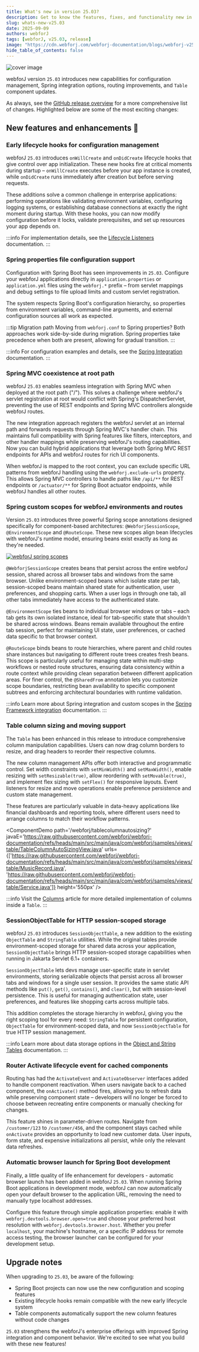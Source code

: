 ```yaml
---
title: What's new in version 25.03?
description: Get to know the features, fixes, and functionality new in webforJ version 25.03.
slug: whats-new-v25.03
date: 2025-09-09
authors: webforJ
tags: [webforJ, v25.03, release]
image: "https://cdn.webforj.com/webforj-documentation/blogs/webforj-v25.03/cover.png"
hide_table_of_contents: false
---
```


![cover image](https://cdn.webforj.com/webforj-documentation/blogs/webforj-v25.03/cover.png)

webforJ version `25.03` introduces new capabilities for configuration management, Spring integration options, routing improvements, and `Table` component updates.

<!-- truncate -->

As always, see the [GitHub release overview](https://github.com/webforj/webforj/releases/tag/25.03) for a more comprehensive list of changes. Highlighted below are some of the most exciting changes:

## New features and enhancements 🎉

### Early lifecycle hooks for configuration management

webforJ `25.03` introduces `onWillCreate` and `onDidCreate` lifecycle hooks that give control over app initialization. These new hooks fire at critical moments during startup – `onWillCreate` executes before your app instance is created, while `onDidCreate` runs immediately after creation but before serving requests.

These additions solve a common challenge in enterprise applications: performing operations like validating environment variables, configuring logging systems, or establishing database connections at exactly the right moment during startup. With these hooks, you can now modify configuration before it locks, validate prerequisites, and set up resources your app depends on.

:::info
For implementation details, see the [Lifecycle Listeners](/docs/advanced/lifecycle-listeners) documentation.
:::

### Spring properties file configuration support

Configuration with Spring Boot has seen improvements in `25.03`. Configure your webforJ applications directly in `application.properties` or `application.yml` files using the `webforj.*` prefix – from servlet mappings and debug settings to file upload limits and custom servlet registration.

The system respects Spring Boot's configuration hierarchy, so properties from environment variables, command-line arguments, and external configuration sources all work as expected.

:::tip Migration path
Moving from `webforj.conf` to Spring properties? Both approaches work side-by-side during migration. Spring properties take precedence when both are present, allowing for gradual transition.
:::

:::info
For configuration examples and details, see the [Spring Integration](/docs/integrations/spring/overview) documentation.
:::

### Spring MVC coexistence at root path

webforJ `25.03` enables seamless integration with Spring MVC when deployed at the root path ("/"). This solves a challenge where webforJ's servlet registration at root would conflict with Spring's DispatcherServlet, preventing the use of REST endpoints and Spring MVC controllers alongside webforJ routes.

The new integration approach registers the webforJ servlet at an internal path and forwards requests through Spring MVC's handler chain. This maintains full compatibility with Spring features like filters, interceptors, and other handler mappings while preserving webforJ's routing capabilities. Now you can build hybrid applications that leverage both Spring MVC REST endpoints for APIs and webforJ routes for rich UI components.

When webforJ is mapped to the root context, you can exclude specific URL patterns from webforJ handling using the `webforj.exclude-urls` property. This allows Spring MVC controllers to handle paths like `/api/**` for REST endpoints or `/actuator/**` for Spring Boot actuator endpoints, while webforJ handles all other routes.

### Spring custom scopes for webforJ environments and routes

Version `25.03` introduces three powerful Spring scope annotations designed specifically for component-based architectures: `@WebforjSessionScope`, `@EnvironmentScope` and `@RouteScope`. These new scopes align bean lifecycles with webforJ's runtime model, ensuring beans exist exactly as long as they're needed.

[![webforJ spring scopes](/img/spring-scopes.svg)](/img/spring-scopes.svg)

`@WebforjSessionScope` creates beans that persist across the entire webforJ session, shared across all browser tabs and windows from the same browser. Unlike environment-scoped beans which isolate state per tab, session-scoped beans maintain shared state for authentication, user preferences, and shopping carts. When a user logs in through one tab, all other tabs immediately have access to the authenticated state.

`@EnvironmentScope` ties beans to individual browser windows or tabs – each tab gets its own isolated instance, ideal for tab-specific state that shouldn't be shared across windows. Beans remain available throughout the entire tab session, perfect for maintaining UI state, user preferences, or cached data specific to that browser context.

`@RouteScope` binds beans to route hierarchies, where parent and child routes share instances but navigating to different route trees creates fresh beans. This scope is particularly useful for managing state within multi-step workflows or nested route structures, ensuring data consistency within a route context while providing clean separation between different application areas. For finer control, the `@SharedFrom` annotation lets you customize scope boundaries, restricting bean availability to specific component subtrees and enforcing architectural boundaries with runtime validation.

:::info
Learn more about Spring integration and custom scopes in the [Spring Framework integration](/docs/integrations/spring/scopes) documentation.
:::

### Table column sizing and moving support

The `Table` has been enhanced in this release to introduce comprehensive column manipulation capabilities. Users can now drag column borders to resize, and drag headers to reorder their respective columns. 

The new column management APIs offer both interactive and programmatic control. Set width constraints with `setMinWidth()` and `setMaxWidth()`, enable resizing with `setResizable(true)`, allow reordering with `setMovable(true)`, and implement flex sizing with `setFlex()` for responsive layouts. Event listeners for resize and move operations enable preference persistence and custom state management.

These features are particularly valuable in data-heavy applications like financial dashboards and reporting tools, where different users need to arrange columns to match their workflow patterns.

<ComponentDemo 
path='/webforj/tablecolumnautosizing?' 
javaE='https://raw.githubusercontent.com/webforj/webforj-documentation/refs/heads/main/src/main/java/com/webforj/samples/views/table/TableColumnAutoSizingView.java'
urls={['https://raw.githubusercontent.com/webforj/webforj-documentation/refs/heads/main/src/main/java/com/webforj/samples/views/table/MusicRecord.java', 
'https://raw.githubusercontent.com/webforj/webforj-documentation/refs/heads/main/src/main/java/com/webforj/samples/views/table/Service.java']}
height='550px'
/>

:::info
Visit the [Columns](/docs/components/table/columns) article for more detailed implementation of columns inside a `Table`.
:::

### SessionObjectTable for HTTP session-scoped storage

webforJ `25.03` introduces `SessionObjectTable`, a new addition to the existing `ObjectTable` and `StringTable` utilities. While the original tables provide environment-scoped storage for shared data across your application, `SessionObjectTable` brings HTTP session-scoped storage capabilities when running in Jakarta Servlet 6.1+ containers.

`SessionObjectTable` lets devs manage user-specific state in servlet environments, storing serializable objects that persist across all browser tabs and windows for a single user session. It provides the same static API methods like `put()`, `get()`, `contains()`, and `clear()`, but with session-level persistence. This is useful for managing authentication state, user preferences, and features like shopping carts across multiple tabs.

This addition completes the storage hierarchy in webforJ, giving you the right scoping tool for every need: `StringTable` for persistent configuration, `ObjectTable` for environment-scoped data, and now `SessionObjectTable` for true HTTP session management.

:::info
Learn more about data storage options in the [Object and String Tables](/docs/advanced/object-string-tables) documentation.
:::

### Router Activate lifecycle event for cached components

Routing has had the `ActivateEvent` and `ActivateObserver` interfaces added to handle component reactivation. When users navigate back to a cached component, the `onActivate()` method fires, allowing you to refresh data while preserving component state – developers will no longer be forced to choose between recreating entire components or manually checking for changes.

This feature shines in parameter-driven routes. Navigate from `/customer/123` to `/customer/456`, and the component stays cached while `onActivate` provides an opportunity to load new customer data. User inputs, form state, and expensive initializations all persist, while only the relevant data refreshes.

### Automatic browser launch for Spring Boot development

Finally, a little quality of life enhancement for developers - automatic browser launch has been added in webforJ `25.03`. When running Spring Boot applications in development mode, webforJ can now automatically open your default browser to the application URL, removing the need to manually type localhost addresses.

Configure this feature through simple application properties: enable it with `webforj.devtools.browser.open=true` and choose your preferred host resolution with `webforj.devtools.browser.host`. Whether you prefer `localhost`, your machine's hostname, or a specific IP address for remote access testing, the browser launcher can be configured for your development setup.

## Upgrade notes

When upgrading to `25.03`, be aware of the following:

- Spring Boot projects can now use the new configuration and scoping features
- Existing lifecycle hooks remain compatible with the new early lifecycle system
- Table components automatically support the new column features without code changes

`25.03` strengthens the webforJ's enterprise offerings with improved Spring integration and component behavior. We're excited to see what you build with these new features!